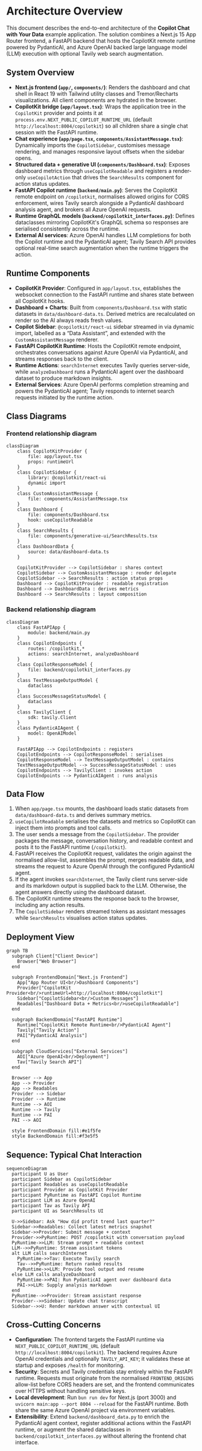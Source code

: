 # Architecture Overview

This document describes the end-to-end architecture of the **Copilot Chat with Your Data** example application. The solution combines a Next.js 15 App Router frontend, a FastAPI backend that hosts the CopilotKit remote runtime powered by PydanticAI, and Azure OpenAI backed large language model (LLM) execution with optional Tavily web search augmentation.

## System Overview
- **Next.js frontend (`app/`, `components/`)**: Renders the dashboard and chat shell in React 19 with Tailwind utility classes and Tremor/Recharts visualizations. All client components are hydrated in the browser.
- **CopilotKit bridge (`app/layout.tsx`)**: Wraps the application tree in the `CopilotKit` provider and points it at `process.env.NEXT_PUBLIC_COPILOT_RUNTIME_URL` (default `http://localhost:8004/copilotkit`) so all children share a single chat session with the FastAPI runtime.
- **Chat experience (`app/page.tsx`, `components/AssistantMessage.tsx`)**: Dynamically imports the `CopilotSidebar`, customises message rendering, and manages responsive layout offsets when the sidebar opens.
- **Structured data + generative UI (`components/Dashboard.tsx`)**: Exposes dashboard metrics through `useCopilotReadable` and registers a render-only `useCopilotAction` that drives the `SearchResults` component for action status updates.
- **FastAPI Copilot runtime (`backend/main.py`)**: Serves the CopilotKit remote endpoint on `/copilotkit`, normalises allowed origins for CORS enforcement, wires Tavily search alongside a PydanticAI dashboard analysis agent, and brokers all Azure OpenAI requests.
- **Runtime GraphQL models (`backend/copilotkit_interfaces.py`)**: Defines dataclasses mirroring CopilotKit's GraphQL schema so responses are serialised consistently across the runtime.
- **External AI services**: Azure OpenAI handles LLM completions for both the Copilot runtime and the PydanticAI agent; Tavily Search API provides optional real-time search augmentation when the runtime triggers the action.

## Runtime Components
- **CopilotKit Provider**: Configured in `app/layout.tsx`, establishes the websocket connection to the FastAPI runtime and shares state between all CopilotKit hooks.
- **Dashboard + Charts**: Built from `components/Dashboard.tsx` with static datasets in `data/dashboard-data.ts`. Derived metrics are recalculated on render so the AI always reads fresh values.
- **Copilot Sidebar**: `@copilotkit/react-ui` sidebar streamed in via dynamic import, labelled as a “Data Assistant”, and extended with the `CustomAssistantMessage` renderer.
- **FastAPI CopilotKit Runtime**: Hosts the CopilotKit remote endpoint, orchestrates conversations against Azure OpenAI via PydanticAI, and streams responses back to the client.
- **Runtime Actions**: `searchInternet` executes Tavily queries server-side, while `analyzeDashboard` runs a PydanticAI agent over the dashboard dataset to produce markdown insights.
- **External Services**: Azure OpenAI performs completion streaming and powers the PydanticAI agent; Tavily responds to internet search requests initiated by the runtime action.

## Class Diagrams

### Frontend relationship diagram
```mermaid
classDiagram
    class CopilotKitProvider {
        file: app/layout.tsx
        props: runtimeUrl
    }
    class CopilotSidebar {
        library: @copilotkit/react-ui
        dynamic import
    }
    class CustomAssistantMessage {
        file: components/AssistantMessage.tsx
    }
    class Dashboard {
        file: components/Dashboard.tsx
        hook: useCopilotReadable
    }
    class SearchResults {
        file: components/generative-ui/SearchResults.tsx
    }
    class DashboardData {
        source: data/dashboard-data.ts
    }

    CopilotKitProvider --> CopilotSidebar : shares context
    CopilotSidebar --> CustomAssistantMessage : render delegate
    CopilotSidebar --> SearchResults : action status props
    Dashboard --> CopilotKitProvider : readable registration
    Dashboard --> DashboardData : derives metrics
    Dashboard --> SearchResults : layout composition
```

### Backend relationship diagram
```mermaid
classDiagram
    class FastAPIApp {
        module: backend/main.py
    }
    class CopilotEndpoints {
        routes: /copilotkit,*
        actions: searchInternet, analyzeDashboard
    }
    class CopilotResponseModel {
        file: backend/copilotkit_interfaces.py
    }
    class TextMessageOutputModel {
        dataclass
    }
    class SuccessMessageStatusModel {
        dataclass
    }
    class TavilyClient {
        sdk: tavily.Client
    }
    class PydanticAIAgent {
        model: OpenAIModel
    }

    FastAPIApp --> CopilotEndpoints : registers
    CopilotEndpoints --> CopilotResponseModel : serialises
    CopilotResponseModel --> TextMessageOutputModel : contains
    TextMessageOutputModel --> SuccessMessageStatusModel : uses
    CopilotEndpoints --> TavilyClient : invokes action
    CopilotEndpoints --> PydanticAIAgent : runs analysis
```

## Data Flow
1. When `app/page.tsx` mounts, the dashboard loads static datasets from `data/dashboard-data.ts` and derives summary metrics.
2. `useCopilotReadable` serialises the datasets and metrics so CopilotKit can inject them into prompts and tool calls.
3. The user sends a message from the `CopilotSidebar`. The provider packages the message, conversation history, and readable context and posts it to the FastAPI runtime (`/copilotkit`).
4. FastAPI receives the CopilotKit request, validates the origin against the normalised allow-list, assembles the prompt, merges readable data, and streams the request to Azure OpenAI through the configured PydanticAI agent.
5. If the agent invokes `searchInternet`, the Tavily client runs server-side and its markdown output is supplied back to the LLM. Otherwise, the agent answers directly using the dashboard dataset.
6. The CopilotKit runtime streams the response back to the browser, including any action results.
7. The `CopilotSidebar` renders streamed tokens as assistant messages while `SearchResults` visualises action status updates.

## Deployment View
```mermaid
graph TB
  subgraph Client["Client Device"]
    Browser["Web Browser"]
  end

  subgraph FrontendDomain["Next.js Frontend"]
    App["App Router UI<br/>Dashboard Components"]
    Provider["CopilotKit Provider<br/>runtimeUrl=http://localhost:8004/copilotkit"]
    Sidebar["CopilotSidebar<br/>Custom Messages"]
    Readables["Dashboard Data + Metrics<br/>useCopilotReadable"]
  end

  subgraph BackendDomain["FastAPI Runtime"]
    Runtime["CopilotKit Remote Runtime<br/>PydanticAI Agent"]
    Tavily["Tavily Action"]
    PAI["PydanticAI Analysis"]
  end

  subgraph CloudServices["External Services"]
    AOI["Azure OpenAI<br/>Deployment"]
    Tav["Tavily Search API"]
  end

  Browser --> App
  App --> Provider
  App --> Readables
  Provider --> Sidebar
  Provider --> Runtime
  Runtime --> AOI
  Runtime --> Tavily
  Runtime --> PAI
  PAI --> AOI

  style FrontendDomain fill:#e1f5fe
  style BackendDomain fill:#f3e5f5
```

## Sequence: Typical Chat Interaction
```mermaid
sequenceDiagram
  participant U as User
  participant Sidebar as CopilotSidebar
  participant Readables as useCopilotReadable
  participant Provider as CopilotKit Provider
  participant PyRuntime as FastAPI Copilot Runtime
  participant LLM as Azure OpenAI
  participant Tav as Tavily API
  participant UI as SearchResults UI

  U->>Sidebar: Ask "How did profit trend last quarter?"
  Sidebar->>Readables: Collect latest metrics snapshot
  Sidebar->>Provider: Submit message + context
  Provider->>PyRuntime: POST /copilotkit with conversation payload
  PyRuntime->>LLM: Stream prompt + readable context
  LLM-->>PyRuntime: Stream assistant tokens
  alt LLM calls searchInternet
    PyRuntime->>Tav: Execute Tavily search
    Tav-->>PyRuntime: Return ranked results
    PyRuntime->>LLM: Provide tool output and resume
  else LLM calls analyzeDashboard
    PyRuntime->>PAI: Run PydanticAI agent over dashboard data
    PAI->>LLM: Supply analysis markdown
  end
  PyRuntime-->>Provider: Stream assistant response
  Provider-->>Sidebar: Update chat transcript
  Sidebar-->>U: Render markdown answer with contextual UI
```

## Cross-Cutting Concerns
- **Configuration**: The frontend targets the FastAPI runtime via `NEXT_PUBLIC_COPILOT_RUNTIME_URL` (default `http://localhost:8004/copilotkit`). The backend requires Azure OpenAI credentials and optionally `TAVILY_API_KEY`; it validates these at startup and exposes `/health` for monitoring.
- **Security**: Secrets and Tavily credentials stay entirely within the FastAPI runtime. Requests must originate from the normalised `FRONTEND_ORIGINS` allow-list before CORS headers are set, and the frontend communicates over HTTPS without handling sensitive keys.
- **Local development**: Run `bun run dev` for Next.js (port 3000) and `uvicorn main:app --port 8004 --reload` for the FastAPI runtime. Both share the same Azure OpenAI project via environment variables.
- **Extensibility**: Extend `backend/dashboard_data.py` to enrich the PydanticAI agent context, register additional actions within the FastAPI runtime, or augment the shared dataclasses in `backend/copilotkit_interfaces.py` without altering the frontend chat interface.
